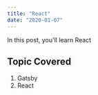 ```yaml
---
title: "React"
date: "2020-01-07"
---
```


In this post, you'll learn React

## Topic Covered

1. Gatsby
2. React
